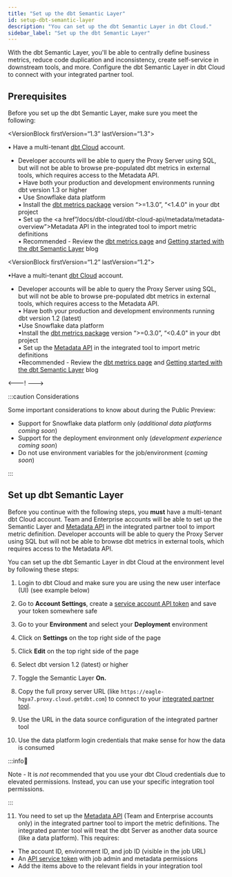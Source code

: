 ```yaml
---
title: "Set up the dbt Semantic Layer"
id: setup-dbt-semantic-layer
description: "You can set up the dbt Semantic Layer in dbt Cloud."
sidebar_label: "Set up the dbt Semantic Layer"
---
```


With the dbt Semantic Layer, you'll be able to centrally define business metrics, reduce code duplication and inconsistency, create self-service in downstream tools, and more. Configure the dbt Semantic Layer in dbt Cloud to connect with your integrated partner tool. 

## Prerequisites

Before you set up the dbt Semantic Layer, make sure you meet the following:

<VersionBlock firstVersion=“1.3” lastVersion=“1.3">
                                                  
<span>&#8226;</span> Have a multi-tenant <a href=“https://cloud.getdbt.com/”>dbt Cloud</a> account.  <br />
   * Developer accounts will be able to query the Proxy Server using SQL, but will not be able to browse pre-populated dbt metrics in external tools, which requires access to the Metadata API. <br />
<span>&#8226;</span> Have both your production and development environments running dbt version 1.3 or higher <br />
<span>&#8226;</span> Use Snowflake data platform <br />
<span>&#8226;</span> Install the <a href=“https://hub.getdbt.com/dbt-labs/metrics/latest/”>dbt metrics package</a> version “>=1.3.0”, “<1.4.0" in your dbt project <br />
<span>&#8226;</span> Set up the <a href”/docs/dbt-cloud/dbt-cloud-api/metadata/metadata-overview”>Metadata API</a> in the integrated tool to import metric definitions <br />
<span>&#8226;</span> Recommended - Review the <a href=“/docs/building-a-dbt-project/metrics”>dbt metrics page</a> and <a href=“https://docs.getdbt.com/blog/getting-started-with-the-dbt-semantic-layer”>Getting started with the dbt Semantic Layer</a> blog <br />
</VersionBlock>

<VersionBlock firstVersion=“1.2” lastVersion=“1.2">
                                                  
<span>&#8226;</span>Have a multi-tenant <a href=“https://cloud.getdbt.com/”>dbt Cloud</a> account.  <br />
   * Developer accounts will be able to query the Proxy Server using SQL, but will not be able to browse pre-populated dbt metrics in external tools, which requires access to the Metadata API. <br />
<span>&#8226;</span> Have both your production and development environments running dbt version 1.2 (latest)  <br />
<span>&#8226;</span>Use Snowflake data platform  <br />
<span>&#8226;</span>Install the <a href=“https://hub.getdbt.com/dbt-labs/metrics/latest/”>dbt metrics package</a> version “>=0.3.0”, “<0.4.0" in your dbt project <br />
<span>&#8226;</span> Set up the <a href=“/docs/dbt-cloud/dbt-cloud-api/metadata/metadata-overview”>Metadata API</a> in the integrated tool to import metric definitions <br />
<span>&#8226;</span>Recommended - Review the <a href=“/docs/building-a-dbt-project/metrics”>dbt metrics page</a> and  <a href=“https://docs.getdbt.com/blog/getting-started-with-the-dbt-semantic-layer”>Getting started with the dbt Semantic Layer</a> blog <br />

</VersionBlock>

<---!
<Snippet src="sl-prerequisites" />
--->

:::caution Considerations

Some important considerations to know about during the Public Preview:

- Support for Snowflake data platform only (_additional data platforms coming soon_)
- Support for the deployment environment only (_development experience coming soon_)
- Do not use environment variables for the job/environment (_coming soon_)

:::


## Set up dbt Semantic Layer

Before you continue with the following steps, you **must** have a multi-tenant dbt Cloud account. Team and Enterprise accounts will be able to set up the Semantic Layer and [Metadata API](/docs/dbt-cloud/dbt-cloud-api/metadata/metadata-overview) in the integrated partner tool to import metric definition. Developer accounts will be able to query the Proxy Server using SQL but will not be able to browse dbt metrics in external tools, which requires access to the Metadata API.


You can set up the dbt Semantic Layer in dbt Cloud at the environment level by following these steps:

1. Login to dbt Cloud and make sure you are using the new user interface (UI) (see example below)

2. Go to **Account Settings**, create a [service account API token](/docs/dbt-cloud/dbt-cloud-api/service-tokens) and save your token somewhere safe

3. Go to your **Environment** and select your **Deployment** environment

4. Click on **Settings** on the top right side of the page

5. Click **Edit** on the top right side of the page

6. Select dbt version 1.2 (latest) or higher

7. Toggle the Semantic Layer **On.**

8. Copy the full proxy server URL (like `https://eagle-hqya7.proxy.cloud.getdbt.com`) to connect to your [integrated partner tool](https://www.getdbt.com/product/semantic-layer-integrations). 

9. Use the URL in the data source configuration of the integrated partner tool

10. Use the data platform login credentials that make sense for how the data is consumed

:::info📌 

Note  - It is *not* recommended that you use your dbt Cloud credentials due to elevated permissions. Instead, you can use your specific integration tool permissions.

:::

11. You need to set up the [Metadata API](/docs/dbt-cloud/dbt-cloud-api/metadata/metadata-overview) (Team and Enterprise accounts only) in the integrated partner tool to import the metric definitions. The integrated parnter tool will treat the dbt Server as another data source (like a data platform). This requires:

- The account ID, environment ID, and job ID (visible in the job URL)
- An [API service token](/docs/dbt-cloud/dbt-cloud-api/service-tokens) with job admin and metadata permissions
- Add the items above to the relevant fields in your integration tool

<Lightbox src="/img/docs/dbt-cloud/semantic-layer/configure_sl.png" title="Set up dbt Semantic Layer in dbt Cloud" />
